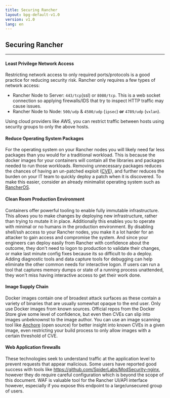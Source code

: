 ```yaml
---
title: Securing Rancher
layout: bpg-default-v1.0
version: v1.0
lang: en
---
```


## Securing Rancher
---

#### Least Privilege Network Access
Restricting network access to only required ports/protocols is a good practice for reducing security risk. Rancher only requires a few types of network access:

- Rancher Node to Server: `443/tcp`(ssl) or `8080/tcp`. This is a web socket connection so applying firewalls/IDS that try to inspect HTTP traffic may cause issues.
- Rancher Node to Node: `500/udp` & `4500/udp` (`ipsec`) **or** `4789/udp` (`vxlan`).

Using cloud providers like AWS, you can restrict traffic between hosts using security groups to only the above hosts.

#### Reduce Operating System Packages
For the operating system on your Rancher nodes you will likely need far less packages than you would for a traditional workload. This is because the docker images for your containers will contain all the libraries and packages needed to run those workloads. Removing unnecessary packages reduces the chances of having an un-patched exploit ([CVE](https://nvd.nist.gov/)), and further reduces the burden on your IT team to quickly deploy a patch when it is discovered. To make this easier, consider an already minimalist operating system such as [RancherOS](http://rancher.com/rancher-os/).

#### Clean Room Production Environment
Containers offer powerful tooling to enable fully immutable infrastructure. This allows you to make changes by deploying new infrastructure, rather than trying to mutate it in place. Additionally this enables you to operate with minimal or no humans in the production environment. By disabling shell/ssh access to your Rancher nodes, you make it a lot harder for an attacker to gain access and compromise the system. And since your engineers can deploy easily from Rancher with confidence about the outcome, they don't need to logon to production to validate their changes, or make last minute config fixes because its so difficult to do a deploy. Adding diagnostic tools and data capture tools for debugging can help eliminate the other common needs for interactive logon. If users can run a tool that captures memory dumps or state of a running process unattended, they won't miss having interactive access to get their work done.

#### Image Supply Chain
Docker images contain one of broadest attack surfaces as these contain a variety of binaries that are usually somewhat opaque to the end user. Only use Docker images from known sources. Official repos from the Docker Store give some level of confidence, but even then CVEs can slip into images unbeknownst to the image author.  You can use an image scanning tool like [Anchore](anchore.io) (open source) for better insight into known CVEs in a given image, even restricting your build process to only allow images with a certain threshold of CVE.

#### Web Application firewalls
These technologies seek to understand traffic at the application level to prevent requests that appear malicious. Some users have reported good success with tools like https://github.com/SpiderLabs/ModSecurity-nginx, however they do require careful configuration which is beyond the scope of this document. WAF is valuable tool for the Rancher UI/API interface however, especially if you expose this endpoint to a large/unsecured group of users.
